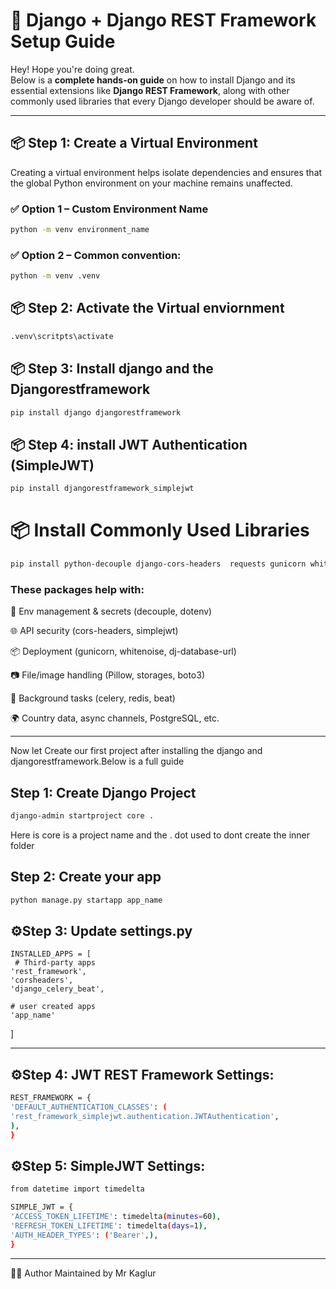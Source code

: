 # 🚀 Django + Django REST Framework Setup Guide

Hey! Hope you're doing great.  
Below is a **complete hands-on guide** on how to install Django and its essential extensions like **Django REST Framework**, along with other commonly used libraries that every Django developer should be aware of.

---

## 📦 Step 1: Create a Virtual Environment

Creating a virtual environment helps isolate dependencies and ensures that the global Python environment on your machine remains unaffected.

### ✅ Option 1 – Custom Environment Name

```bash
python -m venv environment_name

```

### ✅ Option 2 – Common convention:

```bash
python -m venv .venv
```

## 📦 Step 2: Activate the Virtual enviornment

```bash
.venv\scritpts\activate
```

## 📦 Step 3: Install django and the Djangorestframework

```bash
pip install django djangorestframework
```

## 📦 Step 4: install JWT Authentication (SimpleJWT)

```bash
pip install djangorestframework_simplejwt
```

# 📦 Install Commonly Used Libraries

```bash
pip install python-decouple django-cors-headers  requests gunicorn whitenoise redis celery django-celery-beat django-countries channels psycopg2-binary python-dotenv dj-database-url python-decouple Pillow django-storages boto3
```

### These packages help with:

🔑 Env management & secrets (decouple, dotenv)

🌐 API security (cors-headers, simplejwt)

📦 Deployment (gunicorn, whitenoise, dj-database-url)

📷 File/image handling (Pillow, storages, boto3)

🔄 Background tasks (celery, redis, beat)

🌍 Country data, async channels, PostgreSQL, etc.

---

Now let Create our first project after installing the django and djangorestframework.Below is a full guide

## Step 1: Create Django Project

```bash
django-admin startproject core .
```

Here is core is a project name and the . dot used to dont create the inner folder

## Step 2: Create your app

```bash
python manage.py startapp app_name
```

## ⚙️Step 3: Update settings.py

    INSTALLED_APPS = [
     # Third-party apps
    'rest_framework',
    'corsheaders',
    'django_celery_beat',

    # user created apps
    'app_name'

]

---

## ⚙️Step 4: JWT REST Framework Settings:

```bash
REST_FRAMEWORK = {
'DEFAULT_AUTHENTICATION_CLASSES': (
'rest_framework_simplejwt.authentication.JWTAuthentication',
),
}
```

## ⚙️Step 5: SimpleJWT Settings:

```bash
from datetime import timedelta

SIMPLE_JWT = {
'ACCESS_TOKEN_LIFETIME': timedelta(minutes=60),
'REFRESH_TOKEN_LIFETIME': timedelta(days=1),
'AUTH_HEADER_TYPES': ('Bearer',),
}
```

---

🧑‍💻 Author
Maintained by Mr Kaglur
